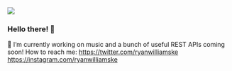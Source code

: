 <img src="https://www.denofgeek.com/wp-content/uploads/2017/03/darth-vader-1_0.jpg?resize=768%2C432" />

### Hello there! 👋
🔭 I’m currently working on music and a bunch of useful REST APIs coming soon!
How to reach me: https://twitter.com/ryanwilliamske
                 https://instagram.com/ryanwilliamske
            

<!--
**ryanwilliamske/ryanwilliamske** is a ✨ _special_ ✨ repository because its `README.md` (this file) appears on your GitHub profile.

Here are some ideas to get you started:

- 🔭 I’m currently working on ...
- 🌱 I’m currently learning ...
- 👯 I’m looking to collaborate on ...
- 🤔 I’m looking for help with ...
- 💬 Ask me about ...
- 📫 How to reach me: ...
- 😄 Pronouns: ...
- ⚡ Fun fact: ...
-->
